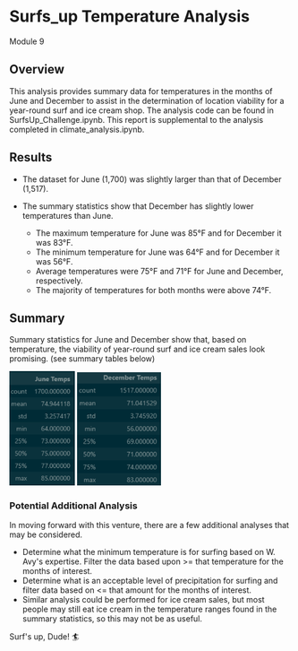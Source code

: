 # Surfs_up Temperature Analysis
Module 9

## Overview

This analysis provides summary data for temperatures in the months of June and December to assist in the determination of location viability for a year-round surf and ice cream shop.  The analysis code can be found in SurfsUp_Challenge.ipynb. This report is supplemental to the analysis completed in climate_analysis.ipynb. 

## Results

- The dataset for June (1,700) was slightly larger than that of December (1,517). 

- The summary statistics show that December has slightly lower temperatures than June.  
  - The maximum temperature for June was 85°F and for December it was 83°F.
  - The minimum temperature for June was 64°F and for December it was 56°F.
  - Average temperatures were 75°F and 71°F for June and December, respectively. 
  - The majority of temperatures for both months were above 74°F. 
 
## Summary

Summary statistics for June and December show that, based on temperature, the viability of year-round surf and ice cream sales look promising. (see summary tables below) 

  <img src="Images/June_Summary_Stats.png" width = 117>                               <img src="Images/Dec_Summary_Stats.png" width = 150>


### Potential Additional Analysis

In moving forward with this venture, there are a few additional analyses that may be considered.    

- Determine what the minimum temperature is for surfing based on W. Avy's expertise. Filter the data based upon >= that temperature for the months of interest.
- Determine what is an acceptable level of precipitation for surfing and filter data based on <= that amount for the months of interest. 
- Similar analysis could be performed for ice cream sales, but most people may still eat ice cream in the temperature ranges found in the summary statistics, so this may   not be as useful.  

Surf's up, Dude! 🏄
